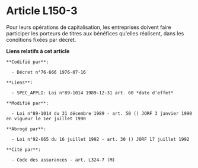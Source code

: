 # Article L150-3

Pour leurs opérations de capitalisation, les entreprises doivent faire participer les porteurs de titres aux bénéfices
qu'elles réalisent, dans les conditions fixées par décret.

**Liens relatifs à cet article**

	**Codifié par**:

	  - Décret n°76-666 1976-07-16

	**Liens**:

	  - SPEC_APPLI: Loi n°89-1014 1989-12-31 art. 60 *date d'effet*

	**Modifié par**:

	  - Loi n°89-1014 du 31 décembre 1989 - art. 50 () JORF 3 janvier 1990 en vigueur le 1er juillet 1990

	**Abrogé par**:

	  - Loi n°92-665 du 16 juillet 1992 - art. 30 () JORF 17 juillet 1992

	**Cité par**:

	  - Code des assurances - art. L324-7 (M)
